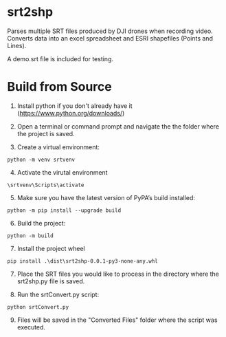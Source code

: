# srt2shp
Parses multiple SRT files produced by DJI drones when recording video.  Converts data into an excel spreadsheet and ESRI shapefiles (Points and Lines).

A demo.srt file is included for testing.

# Build from Source

1. Install python if you don't already have it (https://www.python.org/downloads/)

2. Open a terminal or command prompt and navigate the the folder where the project is saved. 

3. Create a virtual environment:
~~~~
python -m venv srtvenv
~~~~

4. Activate the virutal environment
~~~~
\srtvenv\Scripts\activate
~~~~

5. Make sure you have the latest version of PyPA’s build installed:
~~~~
python -m pip install --upgrade build
~~~~

6. Build the project:
~~~~
python -m build
~~~~

7. Install the project wheel
~~~
pip install .\dist\srt2shp-0.0.1-py3-none-any.whl
~~~

7. Place the SRT files you would like to process in the directory where the srt2shp.py file is saved.

8. Run the srtConvert.py script:
~~~~
python srtConvert.py
~~~~

9. Files will be saved in the "Converted Files" folder where the script was executed.
